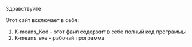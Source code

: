 Здравствуйте

Этот сайт всключает в себя:
1. K-means_Kod - этот фаил содержит в себе полный код программы
2. K-means_exe - рабочай программа
